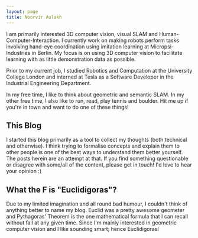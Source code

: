 ```yaml
---
layout: page
title: Noorvir Aulakh
---
```


I am primarily interested 3D computer vision, visual SLAM and Human-Computer-Interaction. I currently work on making robots  perform tasks involving hand-eye coordination using imitation learning at Micropsi-Industries in Berlin. My focus is on using 3D computer vision to facilitate learning with as little demonstration data as possible. 

Prior to my current job, I studied Robotics and Computation at the University College London and interned at Tesla as a Software Developer in the Industrial Engineering Department.

In my free time, I like to think about geometric and semantic SLAM. In my other free time, I also like to run, read, play tennis and boulder. Hit me up if you're in town and want to do one of these things!


## This Blog

I started this blog primarily as a tool to collect my thoughts (both technical and otherwise). I think trying to formalise concepts and explain them to other people is one of the best ways to understand them better yourself. The posts herein are an attempt at that. If you find something questionable or disagree with some/all of the content, please get in touch! I'd love to hear your opinion :)


## What the F is "Euclidigoras"?

Due to my limited imagination and all round bad humour, I couldn't think of anything better to name my blog. Euclid was a pretty awesome geometer and Pythagoras' Theorem is the one mathematical formula that I can recall without fail at any given time. Since I'm mainly interested in geometric computer vision and I like sounding smart; hence Euclidigoras!